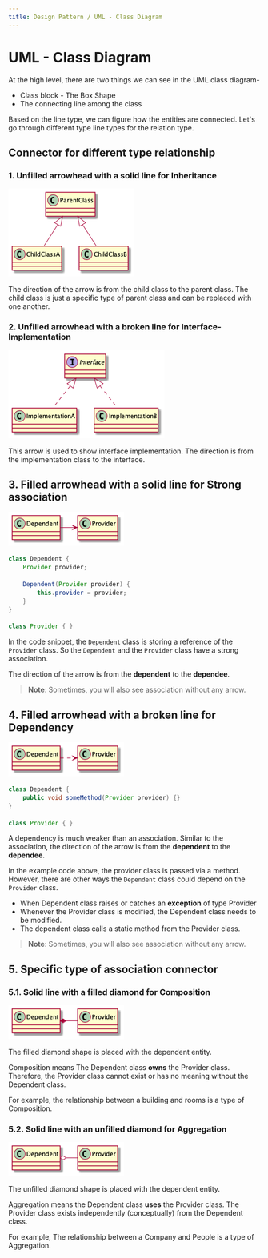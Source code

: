 ```yaml
---
title: Design Pattern / UML - Class Diagram
---
```


# UML - Class Diagram

At the high level, there are two things we can see in the UML class diagram-

* Class block - The Box Shape
* The connecting line among the class

Based on the line type, we can figure how the entities are connected.
Let's go through different type line types for the relation type.

## Connector for different type relationship

### 1. Unfilled arrowhead with a solid line for Inheritance

![Solid arrow line for Inheritance](./diagram/inheritance.png)

The direction of the arrow is from the child class to the parent class. The child class is just a specific type of
parent class and can be replaced with one another.

### 2. Unfilled arrowhead with a broken line for Interface-Implementation

![Dashed arrow line for Interface](./diagram/interface.png)

This arrow is used to show interface implementation. The direction is from the implementation class to the interface.

## 3. Filled arrowhead with a solid line for Strong association

![Solid arrow for strong association arrow](diagram/strong-association.png)

```java
class Dependent {
    Provider provider;

    Dependent(Provider provider) {
        this.provider = provider;
    }
}

class Provider { }
```

In the code snippet, the `Dependent` class is storing a reference of the `Provider` class. So the `Dependent` and the
`Provider` class have a strong association.

The direction of the arrow is from the **dependent** to the **dependee**.

> **Note**: Sometimes, you will also see association without any arrow.

## 4. Filled arrowhead with a broken line for Dependency


![Filled arrowhead with a broken line for Dependency](diagram/weak-association.png)

```java
class Dependent {
    public void someMethod(Provider provider) {}
}

class Provider { }
```

A dependency is much weaker than an association. Similar to the association, the direction of the arrow is from the
**dependent** to the **dependee**.

In the example code above, the provider class is passed via a method. However, there are other ways the `Dependent`
class could depend on the `Provider` class.

 * When Dependent class raises or catches an **exception** of type Provider
 * Whenever the Provider class is modified, the Dependent class needs to be modified.
 * The dependent class calls a static method from the Provider class.

> **Note**: Sometimes, you will also see association without any arrow.

## 5. Specific type of association connector

### 5.1. Solid line with a filled diamond for Composition

![Composition](diagram/composition.png)

The filled diamond shape is placed with the dependent entity.

Composition means The Dependent class **owns**  the Provider class. Therefore, the Provider class cannot exist or has no
meaning without the Dependent class.

For example, the relationship between a building and rooms is a type of Composition.

### 5.2. Solid line with an unfilled diamond for Aggregation

![Aggregation](diagram/aggregation.png)

The unfilled diamond shape is placed with the dependent entity.

Aggregation means the Dependent class **uses** the Provider class.
The Provider class exists independently (conceptually) from the Dependent class.

For example, The relationship between a Company and People is a type of Aggregation.
